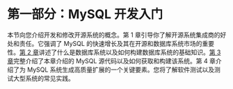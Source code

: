 # 第一部分：MySQL 开发入门

本节向您介绍开发和修改开源系统的概念。第 1 章引导你了解开源系统集成商的好处和责任。它强调了 MySQL 的快速增长及其在开源和数据库系统市场的重要性。[第 2 章](02.html)讲述了什么是数据库系统以及如何构建数据库系统的基础知识。[第 3 章](03.html)完整介绍了本章介绍的 MySQL 源代码以及如何获取和构建该系统。第 4 章介绍了为 MySQL 系统生成高质量扩展的一个关键要素。您将了解软件测试以及测试大型系统的常见实践。